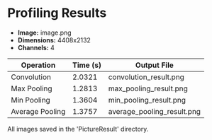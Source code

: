 # Profiling Results

- **Image:** image.png
- **Dimensions:** 4408x2132
- **Channels:** 4

| Operation         | Time (s) | Output File                |
|-------------------|----------|----------------------------|
| Convolution       | 2.0321   | convolution_result.png      |
| Max Pooling       | 1.2813   | max_pooling_result.png      |
| Min Pooling       | 1.3604   | min_pooling_result.png      |
| Average Pooling   | 1.3757   | average_pooling_result.png  |

All images saved in the 'PictureResult' directory.
